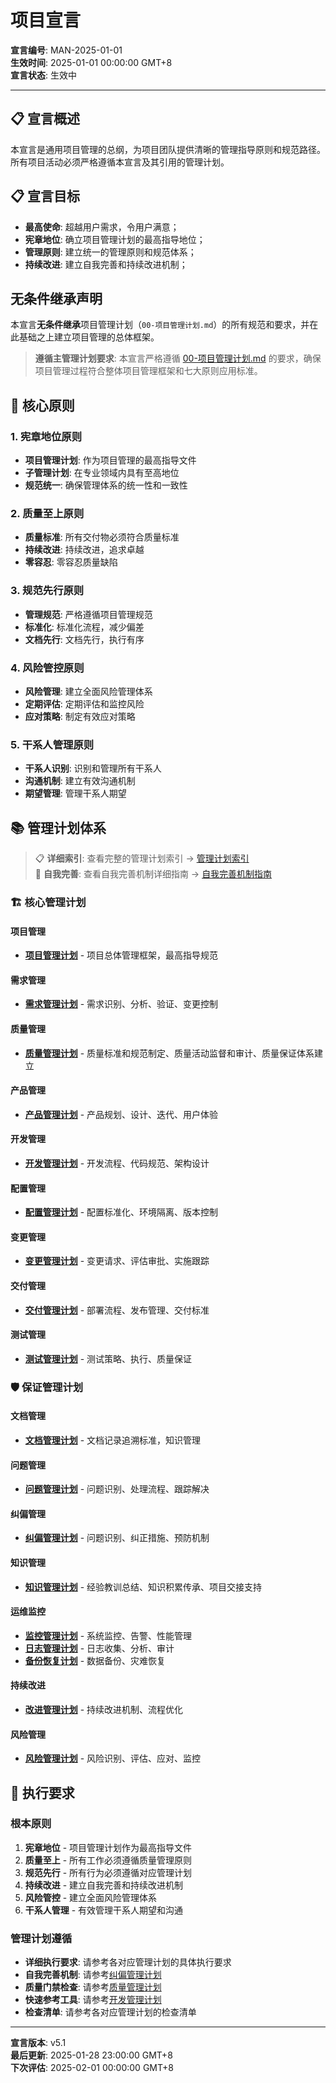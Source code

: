# 项目宣言

**宣言编号**: MAN-2025-01-01  
**生效时间**: 2025-01-01 00:00:00 GMT+8  
**宣言状态**: 生效中  

---

## 📋 宣言概述

本宣言是通用项目管理的总纲，为项目团队提供清晰的管理指导原则和规范路径。所有项目活动必须严格遵循本宣言及其引用的管理计划。

## 📋 宣言目标
- **最高使命**: 超越用户需求，令用户满意；
- **宪章地位**: 确立项目管理计划的最高指导地位；
- **管理原则**: 建立统一的管理原则和规范体系；
- **持续改进**: 建立自我完善和持续改进机制；

## 无条件继承声明

本宣言**无条件继承**项目管理计划（`00-项目管理计划.md`）的所有规范和要求，并在此基础之上建立项目管理的总体框架。

> **遵循主管理计划要求**: 本宣言严格遵循 [00-项目管理计划.md](00-项目管理计划.md) 的要求，确保项目管理过程符合整体项目管理框架和七大原则应用标准。


## 🎯 核心原则

### 1. 宪章地位原则
- **项目管理计划**: 作为项目管理的最高指导文件
- **子管理计划**: 在专业领域内具有至高地位
- **规范统一**: 确保管理体系的统一性和一致性

### 2. 质量至上原则
- **质量标准**: 所有交付物必须符合质量标准
- **持续改进**: 持续改进，追求卓越
- **零容忍**: 零容忍质量缺陷

### 3. 规范先行原则
- **管理规范**: 严格遵循项目管理规范
- **标准化**: 标准化流程，减少偏差
- **文档先行**: 文档先行，执行有序

### 4. 风险管控原则
- **风险管理**: 建立全面风险管理体系
- **定期评估**: 定期评估和监控风险
- **应对策略**: 制定有效应对策略

### 5. 干系人管理原则
- **干系人识别**: 识别和管理所有干系人
- **沟通机制**: 建立有效沟通机制
- **期望管理**: 管理干系人期望

## 📚 管理计划体系

> 📋 **详细索引**: 查看完整的管理计划索引 → [管理计划索引](../document-management/管理计划索引.md)  
> 🔧 **自我完善**: 查看自我完善机制详细指南 → [自我完善机制指南](../templates/自我完善机制指南.md)

### 🏗️ 核心管理计划

#### 项目管理
- **[项目管理计划](./00-项目管理计划.md)** - 项目总体管理框架，最高指导规范

#### 需求管理
- **[需求管理计划](./01-需求管理计划.md)** - 需求识别、分析、验证、变更控制

#### 质量管理
- **[质量管理计划](./02-质量管理计划.md)** - 质量标准和规范制定、质量活动监督和审计、质量保证体系建立

#### 产品管理
- **[产品管理计划](./02-产品管理计划.md)** - 产品规划、设计、迭代、用户体验

#### 开发管理
- **[开发管理计划](./03-开发管理计划.md)** - 开发流程、代码规范、架构设计

#### 配置管理
- **[配置管理计划](./04-配置管理计划.md)** - 配置标准化、环境隔离、版本控制

#### 变更管理
- **[变更管理计划](./05-变更管理计划.md)** - 变更请求、评估审批、实施跟踪

#### 交付管理
- **[交付管理计划](./06-交付管理计划.md)** - 部署流程、发布管理、交付标准

#### 测试管理
- **[测试管理计划](./07-测试管理计划.md)** - 测试策略、执行、质量保证

### 🛡️ 保证管理计划

#### 文档管理
- **[文档管理计划](./08-文档管理计划.md)** - 文档记录追溯标准，知识管理

#### 问题管理
- **[问题管理计划](./09-问题管理计划.md)** - 问题识别、处理流程、跟踪解决

#### 纠偏管理
- **[纠偏管理计划](./10-纠偏管理计划.md)** - 问题识别、纠正措施、预防机制

#### 知识管理
- **[知识管理计划](./11-知识管理计划.md)** - 经验教训总结、知识积累传承、项目交接支持

#### 运维监控
- **[监控管理计划](./12-监控管理计划.md)** - 系统监控、告警、性能管理
- **[日志管理计划](./13-日志管理计划.md)** - 日志收集、分析、审计
- **[备份恢复计划](./14-备份恢复计划.md)** - 数据备份、灾难恢复

#### 持续改进
- **[改进管理计划](./15-改进管理计划.md)** - 持续改进机制、流程优化

#### 风险管理
- **[风险管理计划](./16-风险管理计划.md)** - 风险识别、评估、应对、监控

## 🚀 执行要求

### 根本原则
1. **宪章地位** - 项目管理计划作为最高指导文件
2. **质量至上** - 所有工作必须遵循质量管理原则
3. **规范先行** - 所有行为必须遵循对应管理计划
4. **持续改进** - 建立自我完善和持续改进机制
5. **风险管控** - 建立全面风险管理体系
6. **干系人管理** - 有效管理干系人期望和沟通

### 管理计划遵循
- **详细执行要求**: 请参考各对应管理计划的具体执行要求
- **自我完善机制**: 请参考[纠偏管理计划](./10-纠偏管理计划.md)
- **质量门禁检查**: 请参考[质量管理计划](./02-质量管理计划.md)
- **快速参考工具**: 请参考[开发管理计划](./03-开发管理计划.md)
- **检查清单**: 请参考各对应管理计划的检查清单

---

**宣言版本**: v5.1  
**最后更新**: 2025-01-28 23:00:00 GMT+8  
**下次评估**: 2025-02-01 00:00:00 GMT+8
